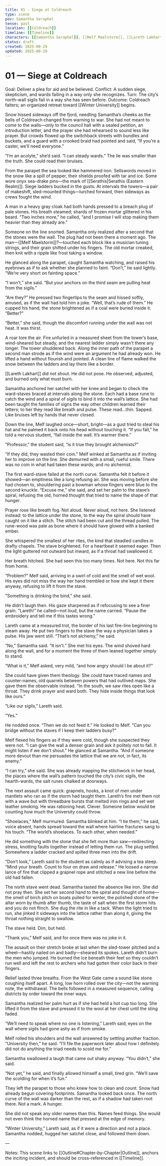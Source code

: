 ```yaml
---
title: 01 - Siege at Coldreach
type: scene
pov: Samantha Seraphel
tense: past
location: [[Coldreach]]
timeline: [[Timeline]]
characters: [[Samantha Seraphel]], [[Melf Maelstorm]], [[Lareth Lakhart]]
status: draft
created: 2025-08-29
updated: 2025-08-29
---
```


# 01 — Siege at Coldreach

Goal: Deliver a plea for aid and be believed.
Conflict: A sudden siege, skepticism, and wards failing in a way only she recognizes.
Turn: The city’s north-wall sigils fail in a way she has seen before.
Outcome: Coldreach falters; an organized retreat toward [[Winter University]] begins.

Snow hissed sideways off the fjord, needling Samantha’s cheeks as the bells of Coldreach changed from warning to war. She had not meant to come to the walls—only to the council hall with a sealed petition, an introduction letter, and the prayer she had rehearsed to sound less like prayer. But crowds flowed up the switchback streets with bundles and buckets, and a guard with a crooked braid had pointed and said, “If you’re a caster, we’ll need everyone.”

“I’m an acolyte,” she’d said. “I can steady wards.” The lie was smaller than the truth. She could read their bruises.

From the parapet the sea looked like hammered iron. Sellswords moved in the snow like a spill of pepper, their shields proofed with tar and ice. Some wore onyx sea-drake pins—the mark of [[Serathis|Serathis (Eastern Realm)]]. Siege ladders bucked in the gusts. At intervals the towers—a pair of makeshift, sled-mounted things—lurched forward, then sideways as crews fought the wind.

A man in a heavy gray cloak had both hands pressed to a breach plug of pale stones. His breath steamed; shards of frozen mortar glittered in his beard. “Two inches more,” he called, “and I promise I will stop making them heavier than they already are.”

Someone on the line snorted. Samantha only realized after a second that the stones were the wall. The plug had not been there a moment ago. The man—[[Melf Maelstorm]]?—touched each block like a musician tuning strings, and their grain shifted under his fingers. The old mortar creaked, then knit with a ripple like frost taking a window.

He glanced along the parapet, caught Samantha watching, and raised his eyebrows as if to ask whether she planned to faint. “Don’t,” he said lightly. “We’re very short on fainting space.”

“I won’t,” she said. “But your anchors on the third seam are pulling heat from the sigils.”

“Are they?” He pressed two fingertips to the seam and hissed softly, amused, as if the wall had told him a joke. “Well, that’s rude of them.” He cupped his hand; the stone brightened as if a coal were buried inside it. “Better?”

“Better,” she said, though the discomfort running under the wall was not heat. It was thirst.

A roar tore the air. Fire unfurled in a measured sheet from the tower’s base, wind-sheared but steady, and the nearest ladder simply wasn’t there any longer. The tower shuddered back. Along the inner path of the parapet a second man strode as if the wind were an argument he had already won. He lifted a hand without flourish and pointed. A clean line of flame walked the snow between the ladders and lay there like a border.

[[Lareth Lakhart]] did not shout. He did not pose. He observed, adjusted, and burned only what must burn.

Samantha anchored her satchel with her knee and began to check the ward-staves braced at intervals along the stone. Each had a base rune to catch the wind and a spiral of sigils to bind it into the wall’s lattice. She had been taught the families of signs the way other children learned their letters; to her they read like breath and pulse. These read…thin. Sapped. Like bruises left by hands that never closed.

Down the line, Melf laughed once—short, bright—as a gust tried to steal his hat and he palmed it back onto his head without touching it. “If you fall,” he told a nervous student, “fall inside the wall. It’s warmer there.”

“Professor,” the student said, “is it true they brought alchemists?”

“If they did, they wasted their coin.” Melf winked at Samantha as if inviting her to improve on the line. She demurred with a small, rueful smile. There was no coin in what had taken these wards; and no alchemist.

The first ward-stave failed at the north curve. Samantha felt it before it showed—an emptiness like a lung refusing air. She was moving before she had chosen to, shouldering past a bowman whose fingers were blue to the second knuckle. “Excuse me,” she said, and set her palm to the stave’s spiral, refusing the old, horned thought that tried to name the shape of that hunger.

Prayer rose like breath fog. Not aloud. Never aloud, not here. She listened instead: to the lattice under the stone, to the way the spiral should have caught on it like a stitch. The stitch had been cut and the thread pulled. The rune-wood was pale as bone where it should have glowed with a banked ember.

She whispered the smallest of her rites, the kind that steadied candles in drafty chapels. The stave brightened. For a heartbeat it seemed eager. Then the light guttered not outward but inward, as if a throat had swallowed it.

Her breath hitched. She had seen this too many times. Not here. Not this far from home.

“Problem?” Melf said, arriving in a swirl of cold and the smell of wet wool. His eyes did not miss the way her hand trembled or how she kept it there anyway, refusing to lift it from the stave.

"Something is drinking the bind," she said.

He didn’t laugh then. His gaze sharpened as if refocusing to see a finer grain. “Lareth!” he called—not loud, but the name carried. “Pause the embroidery and tell me if this tastes wrong.”

Lareth came at a measured trot, the border of his last fire-line beginning to steam away. He put two fingers to the stave the way a physician takes a pulse. His jaw went still. “That’s not alchemy,” he said.

“No,” Samantha said. “It isn’t.” She met his eyes. The wind shoved hard along the wall, and for a moment the three of them leaned together simply to stand.

“What is it,” Melf asked, very mild, “and how angry should I be about it?”

 She could have given them theology. She could have traced names and counter-names, old quarrels between powers that had outlived maps. She gave them the observable instead. “In the south, we saw rites open like a throat. They drink prayer and ward both. They hide inside things that look like ours.”

“Like our sigils,” Lareth said.

“Yes.”

He nodded once. “Then we do not feed it.” He looked to Melf. “Can you bridge without the staves if I keep their ladders busy?”

Melf flexed his fingers as if they were cold, though she suspected they were not. “I can give the wall a denser grain and ask it politely not to fall. It might listen if we don’t shout.” He glanced at Samantha. “And if someone more devout than me persuades the lattice that we are not, in fact, its enemy.”

“I can try,” she said. She was already mapping the stitchwork in her head, the places where the wall’s pattern touched the city’s civic sigils, the hearth-wards, the salt runes chalked at doorways.

The next assault came quick: grapnels, hooks, a knot of men under mantlets who ran as if the storm had taught them. Lareth’s fire met them not with a wave but with threadbare bursts that melted iron rings and set wet leather smoking. He was rationing heat. Clever. Someone below would be counting how much the University could throw.

“Shoelaces,” Melf murmured. Samantha blinked at him. “I tie them,” he said, voice absent, hands spread toward the wall where hairline fractures sang to his touch. “The world’s shoelaces. To each other, when needed.”

He did something with the stone that she felt more than saw—redirecting stress, knotting faults together instead of letting them run. The plug settled. Somewhere a ladder cracked and spilled three men into the drift.

“Don’t look,” Lareth said to the student as calmly as if advising a tea steep. “Mind your breath. Count to four on draw and release.” He loosed a narrow lance of fire that clipped a grapnel rope and stitched a new line before the old had fallen.

The north stave went dead. Samantha tasted the absence like iron. She did not pray then. She set her second hand to the spiral and thought of home—the smell of birch pitch on boats pulled for winter, the polished stone of the altar worn by thumb after thumb, the taste of salt when the first storm hits and you do not flinch. She dug the rite in like a tack. When the light tried to run, she jinked it sideways into the lattice rather than along it, giving the throat nothing straight to swallow.

The stave held. Dim, but held.

“Thank you,” Melf said, and for once there was no joke in it.

The assault on their stretch broke at last when the sled-tower pitched and a wheel—hastily nailed on and badly—sheared its spokes. Lareth didn’t burn the men who jumped. He burned the ice beneath their feet so they couldn’t run well and left the rest to archers who had gotten their color back in their fingers.

Relief lasted three breaths. From the West Gate came a sound like stone coughing itself apart. A long, low horn rolled over the city—not the warning note, the withdrawal. The bells followed in a measured sequence, calling districts by order toward the inner ways.

Samantha realized her palm hurt as if she had held a hot cup too long. She lifted it from the stave and pressed it to the wool at her chest until the sting faded.

“We’ll need to speak where no one is listening,” Lareth said, eyes on the wall where sigils had gone ashy as if from smoke.

Melf rolled his shoulders and the wall answered by settling another fraction. “University then,” he said. “I’ll file the paperwork later about how I definitely did not do anything the triad needs to scold me for.”

Samantha swallowed a laugh that came out shaky anyway. “You didn’t,” she said.

“Not yet,” he said, and finally allowed himself a small, tired grin. “We’ll save the scolding for when it’s fun.”

They left the parapet to those who knew how to clean and count. Snow had already begun covering footprints. Samantha looked back once. The north curve of the wall was darker than the rest, as if a shadow had taken root there. Not a mark. A hunger.

 She did not speak any older names than this. Names feed things.
She would not even think the horned name that pressed at the edge of memory.

“Winter University,” Lareth said, as if it were a direction and not a place. Samantha nodded, hugged her satchel close, and followed them down.

—

Notes: This scene links to [[Outline#Chapter-by-Chapter|Outline]], anchors the inciting incident, and should be cross-referenced in [[Timeline]].
